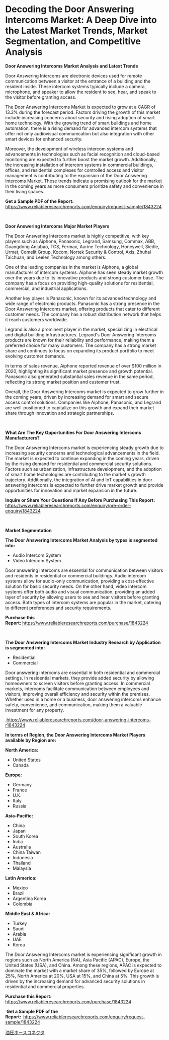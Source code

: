 <p><h1>Decoding the Door Answering Intercoms Market: A Deep Dive into the Latest Market Trends, Market Segmentation, and Competitive Analysis</h1></p><p><strong>Door Answering Intercoms Market Analysis and Latest Trends</strong></p>
<p><p>Door Answering Intercoms are electronic devices used for remote communication between a visitor at the entrance of a building and the resident inside. These intercom systems typically include a camera, microphone, and speaker to allow the resident to see, hear, and speak to the visitor before granting access.</p><p>The Door Answering Intercoms Market is expected to grow at a CAGR of 13.3% during the forecast period. Factors driving the growth of this market include increasing concerns about security and rising adoption of smart home technology. With the growing trend of smart buildings and home automation, there is a rising demand for advanced intercom systems that offer not only audiovisual communication but also integration with other smart devices for enhanced security.</p><p>Moreover, the development of wireless intercom systems and advancements in technologies such as facial recognition and cloud-based monitoring are expected to further boost the market growth. Additionally, the increasing installation of intercom systems in commercial buildings, offices, and residential complexes for controlled access and visitor management is contributing to the expansion of the Door Answering Intercoms Market. These trends indicate a promising outlook for the market in the coming years as more consumers prioritize safety and convenience in their living spaces.</p></p>
<p><strong>Get a Sample PDF of the Report:&nbsp;</strong> <a href="https://www.reliableresearchreports.com/enquiry/request-sample/1843224">https://www.reliableresearchreports.com/enquiry/request-sample/1843224</a></p>
<p>&nbsp;</p>
<p><strong>Door Answering Intercoms Major Market Players</strong></p>
<p><p>The Door Answering Intercoms market is highly competitive, with key players such as Aiphone, Panasonic, Legrand, Samsung, Commax, ABB, Guangdong Anjubao, TCS, Fermax, Aurine Technology, Honeywell, Siedle, Urmet, Comelit Group, Kocom, Nortek Security & Control, Axis, Zhuhai Taichuan, and Leelen Technology among others.</p><p>One of the leading companies in the market is Aiphone, a global manufacturer of intercom systems. Aiphone has seen steady market growth over the years due to its innovative products and strong customer base. The company has a focus on providing high-quality solutions for residential, commercial, and industrial applications.</p><p>Another key player is Panasonic, known for its advanced technology and wide range of electronic products. Panasonic has a strong presence in the Door Answering Intercoms market, offering products that cater to different customer needs. The company has a robust distribution network that helps it reach customers worldwide.</p><p>Legrand is also a prominent player in the market, specializing in electrical and digital building infrastructures. Legrand's Door Answering Intercoms products are known for their reliability and performance, making them a preferred choice for many customers. The company has a strong market share and continues to focus on expanding its product portfolio to meet evolving customer demands.</p><p>In terms of sales revenue, Aiphone reported revenue of over $100 million in 2020, highlighting its significant market presence and growth potential. Panasonic also generated substantial sales revenue in the same period, reflecting its strong market position and customer trust.</p><p>Overall, the Door Answering Intercoms market is expected to grow further in the coming years, driven by increasing demand for smart and secure access control solutions. Companies like Aiphone, Panasonic, and Legrand are well-positioned to capitalize on this growth and expand their market share through innovation and strategic partnerships.</p></p>
<p>&nbsp;</p>
<p><strong>What Are The Key Opportunities For Door Answering Intercoms Manufacturers?</strong></p>
<p><p>The Door Answering Intercoms market is experiencing steady growth due to increasing security concerns and technological advancements in the field. The market is expected to continue expanding in the coming years, driven by the rising demand for residential and commercial security solutions. Factors such as urbanization, infrastructure development, and the adoption of smart home technologies are contributing to the market's growth trajectory. Additionally, the integration of AI and IoT capabilities in door answering intercoms is expected to further drive market growth and provide opportunities for innovation and market expansion in the future.</p></p>
<p><strong>Inquire or Share Your Questions If Any Before Purchasing This Report:</strong> <a href="https://www.reliableresearchreports.com/enquiry/pre-order-enquiry/1843224">https://www.reliableresearchreports.com/enquiry/pre-order-enquiry/1843224</a></p>
<p>&nbsp;</p>
<p><strong>Market Segmentation</strong></p>
<p><strong>The Door Answering Intercoms Market Analysis by types is segmented into:</strong></p>
<p><ul><li>Audio Intercom System</li><li>Video Intercom System</li></ul></p>
<p><p>Door answering intercoms are essential for communication between visitors and residents in residential or commercial buildings. Audio intercom systems allow for audio-only communication, providing a cost-effective solution for basic security needs. On the other hand, video intercom systems offer both audio and visual communication, providing an added layer of security by allowing users to see and hear visitors before granting access. Both types of intercom systems are popular in the market, catering to different preferences and security requirements.</p></p>
<p><strong>Purchase this Report:&nbsp;</strong><a href="https://www.reliableresearchreports.com/purchase/1843224">https://www.reliableresearchreports.com/purchase/1843224</a></p>
<p>&nbsp;</p>
<p><strong>The Door Answering Intercoms Market Industry Research by Application is segmented into:</strong></p>
<p><ul><li>Residential</li><li>Commercial</li></ul></p>
<p><p>Door answering intercoms are essential in both residential and commercial settings. In residential markets, they provide added security by allowing homeowners to screen visitors before granting access. In commercial markets, intercoms facilitate communication between employees and visitors, improving overall efficiency and security within the premises. Whether used in a home or a business, door answering intercoms enhance safety, convenience, and communication, making them a valuable investment for any property.</p></p>
<p><a href="https://www.reliableresearchreports.com/door-answering-intercoms-r1843224">&nbsp;https://www.reliableresearchreports.com/door-answering-intercoms-r1843224</a></p>
<p><strong>In terms of Region, the Door Answering Intercoms Market Players available by Region are:</strong></p>
<p>
    <p> <strong> North America: </strong>
        <ul>
            <li>United States</li>
            <li>Canada</li>
        </ul>
        </p> 
    <p> <strong> Europe: </strong>
        <ul>
            <li>Germany</li>
            <li>France</li>
            <li>U.K.</li>
            <li>Italy</li>
            <li>Russia</li>
        </ul>
        </p> 
    <p> <strong> Asia-Pacific: </strong>
        <ul>
            <li>China</li>
            <li>Japan</li>
            <li>South Korea</li>
            <li>India</li>
            <li>Australia</li>
            <li>China Taiwan</li>
            <li>Indonesia</li>
            <li>Thailand</li>
            <li>Malaysia</li>
        </ul>
        </p> 
    <p> <strong> Latin America: </strong>
        <ul>
            <li>Mexico</li>
            <li>Brazil</li>
            <li>Argentina Korea</li>
            <li>Colombia</li>
        </ul>
        </p> 
    <p> <strong> Middle East & Africa: </strong>
        <ul>
            <li>Turkey</li>
            <li>Saudi</li>
            <li>Arabia</li>
            <li>UAE</li>
            <li>Korea</li>
        </ul>
    </p>
    </p>
<p><p>The Door Answering Intercoms market is experiencing significant growth in regions such as North America (NA), Asia Pacific (APAC), Europe, the United States (USA), and China. Among these regions, APAC is expected to dominate the market with a market share of 35%, followed by Europe at 25%, North America at 20%, USA at 15%, and China at 5%. This growth is driven by the increasing demand for advanced security solutions in residential and commercial properties.</p></p>
<p><strong>Purchase this Report: </strong><a href="https://www.reliableresearchreports.com/purchase/1843224">https://www.reliableresearchreports.com/purchase/1843224</a></p>
<p>&nbsp;<strong>Get a Sample PDF of the Report:&nbsp;&nbsp;</strong><a href="https://www.reliableresearchreports.com/enquiry/request-sample/1843224">https://www.reliableresearchreports.com/enquiry/request-sample/1843224</a></p>
<p><strong></strong></p>
<p><p><a href="https://github.com/RudyBoyer2017/Market-Research-Report-List-1/blob/main/579190742760.md">油圧ホースコネクタ</a></p></p>